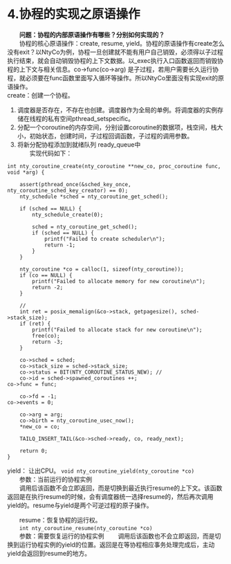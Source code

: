 # 4.协程的实现之原语操作
&emsp;&emsp;**问题：协程的内部原语操作有哪些？分别如何实现的？**  
&emsp;&emsp;协程的核心原语操作：create, resume, yield。协程的原语操作有create怎么没有exit？以NtyCo为例，协程一旦创建就不能有用户自己销毁，必须得以子过程执行结束，就会自动销毁协程的上下文数据。以_exec执行入口函数返回而销毁协程的上下文与相关信息。co->func(co->arg) 是子过程，若用户需要长久运行协程，就必须要在func函数里面写入循环等操作。所以NtyCo里面没有实现exit的原语操作。  
create：创建一个协程。  
1. 调度器是否存在，不存在也创建。调度器作为全局的单例。将调度器的实例存储在线程的私有空间pthread_setspecific。  
2. 分配一个coroutine的内存空间，分别设置coroutine的数据项，栈空间，栈大小，初始状态，创建时间，子过程回调函数，子过程的调用参数。  
3. 将新分配协程添加到就绪队列 ready_queue中  
&emsp;&emsp;实现代码如下：  

```
int nty_coroutine_create(nty_coroutine **new_co, proc_coroutine func, void *arg) {

    assert(pthread_once(&sched_key_once, nty_coroutine_sched_key_creator) == 0);
    nty_schedule *sched = nty_coroutine_get_sched();

    if (sched == NULL) {
        nty_schedule_create(0);
        
        sched = nty_coroutine_get_sched();
        if (sched == NULL) {
            printf("Failed to create scheduler\n");
            return -1;
        }
    }

    nty_coroutine *co = calloc(1, sizeof(nty_coroutine));
    if (co == NULL) {
        printf("Failed to allocate memory for new coroutine\n");
        return -2;
    }

    //
    int ret = posix_memalign(&co->stack, getpagesize(), sched->stack_size);
    if (ret) {
        printf("Failed to allocate stack for new coroutine\n");
        free(co);
        return -3;
    }

    co->sched = sched;
    co->stack_size = sched->stack_size;
    co->status = BIT(NTY_COROUTINE_STATUS_NEW); //
    co->id = sched->spawned_coroutines ++;
co->func = func;

    co->fd = -1;
co->events = 0;

    co->arg = arg;
    co->birth = nty_coroutine_usec_now();
    *new_co = co;

    TAILQ_INSERT_TAIL(&co->sched->ready, co, ready_next);

    return 0;
}

```  
yield： 让出CPU。
`void nty_coroutine_yield(nty_coroutine *co) `  
&emsp;&emsp;参数：当前运行的协程实例  
&emsp;&emsp;调用后该函数不会立即返回，而是切换到最近执行resume的上下文。该函数返回是在执行resume的时候，会有调度器统一选择resume的，然后再次调用yield的。resume与yield是两个可逆过程的原子操作。  

&emsp;&emsp;resume：恢复协程的运行权。  
&emsp;&emsp;`int nty_coroutine_resume(nty_coroutine *co)`  
&emsp;&emsp;参数：需要恢复运行的协程实例
&emsp;&emsp;调用后该函数也不会立即返回，而是切换到运行协程实例的yield的位置。返回是在等协程相应事务处理完成后，主动yield会返回到resume的地方。



